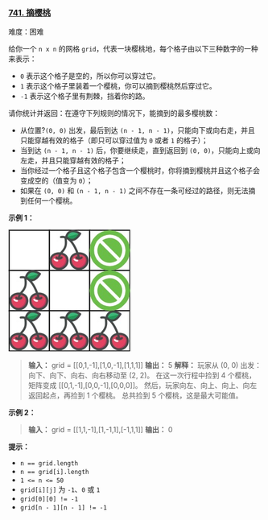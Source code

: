 ### [741\. 摘樱桃](https://leetcode.cn/problems/cherry-pickup/)

难度：困难

给你一个 `n x n` 的网格 `grid`，代表一块樱桃地，每个格子由以下三种数字的一种来表示：

- `0` 表示这个格子是空的，所以你可以穿过它。
- `1` 表示这个格子里装着一个樱桃，你可以摘到樱桃然后穿过它。
- `-1` 表示这个格子里有荆棘，挡着你的路。

请你统计并返回：在遵守下列规则的情况下，能摘到的最多樱桃数：

- 从位置?`(0, 0)` 出发，最后到达 `(n - 1, n - 1)`，只能向下或向右走，并且只能穿越有效的格子（即只可以穿过值为 `0` 或者 `1` 的格子）；
- 当到达 `(n - 1, n - 1)` 后，你要继续走，直到返回到 `(0, 0)`，只能向上或向左走，并且只能穿越有效的格子；
- 当你经过一个格子且这个格子包含一个樱桃时，你将摘到樱桃并且这个格子会变成空的（值变为 `0`）；
- 如果在 `(0, 0)` 和 `(n - 1, n - 1)` 之间不存在一条可经过的路径，则无法摘到任何一个樱桃。

**示例 1：**

![](./assets/img/Question0741.jpg)

> **输入：** grid = \[[0,1,-1],[1,0,-1],[1,1,1]]
> **输出：** 5
> **解释：** 玩家从 (0, 0) 出发：向下、向下、向右、向右移动至 (2, 2)。
> 在这一次行程中捡到 4 个樱桃，矩阵变成 \[[0,1,-1],[0,0,-1],[0,0,0]]。
> 然后，玩家向左、向上、向上、向左返回起点，再捡到 1 个樱桃。
> 总共捡到 5 个樱桃，这是最大可能值。

**示例 2：**

> **输入：** grid = \[[1,1,-1],[1,-1,1],[-1,1,1]]
> **输出：** 0

**提示：**

- `n == grid.length`
- `n == grid[i].length`
- `1 <= n <= 50`
- `grid[i][j]` 为 `-1`、`0` 或 `1`
- `grid[0][0] != -1`
- `grid[n - 1][n - 1] != -1`
